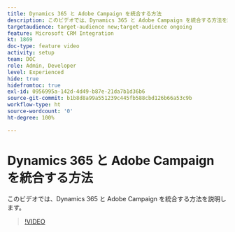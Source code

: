 ```yaml
---
title: Dynamics 365 と Adobe Campaign を統合する方法
description: このビデオでは、Dynamics 365 と Adobe Campaign を統合する方法を説明します。
targetaudience: target-audience new;target-audience ongoing
feature: Microsoft CRM Integration
kt: 1869
doc-type: feature video
activity: setup
team: DOC
role: Admin, Developer
level: Experienced
hide: true
hidefromtoc: true
exl-id: 0956995a-142d-4d49-b87e-21da7b1d36b6
source-git-commit: b1b8d8a99a551239c445fb588cbd126b66a53c9b
workflow-type: ht
source-wordcount: '0'
ht-degree: 100%

---
```


# Dynamics 365 と Adobe Campaign を統合する方法

このビデオでは、Dynamics 365 と Adobe Campaign を統合する方法を説明します。

>[!VIDEO](https://video.tv.adobe.com/v/23837?quality=12&learn=on)
